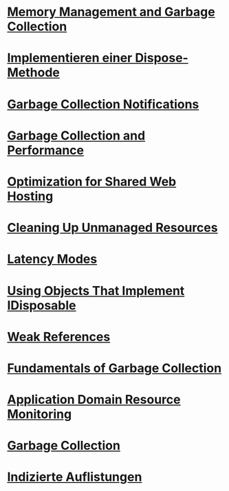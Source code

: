 # [Memory Management and Garbage Collection](memory-management-and-gc.md)
# [Implementieren einer Dispose-Methode](implementing-dispose.md)
# [Garbage Collection Notifications](notifications.md)
# [Garbage Collection and Performance](performance.md)
# [Optimization for Shared Web Hosting](optimization-for-shared-web-hosting.md)
# [Cleaning Up Unmanaged Resources](unmanaged.md)
# [Latency Modes](latency.md)
# [Using Objects That Implement IDisposable](using-objects.md)
# [Weak References](weak-references.md)
# [Fundamentals of Garbage Collection](fundamentals.md)
# [Application Domain Resource Monitoring](app-domain-resource-monitoring.md)
# [Garbage Collection](index.md)
# [Indizierte Auflistungen](induced.md)
